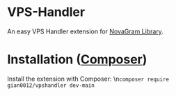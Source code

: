 # VPS-Handler
An easy VPS Handler extension for <a href='novagram.ga'>NovaGram Library</a>.
# Installation (<a href='https://getcomposer.org/'>Composer</a>)
Install the extension with Composer:
\n<code>composer require gian0012/vpshandler dev-main</code>
